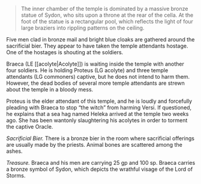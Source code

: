 > The inner chamber of the temple is dominated by a massive bronze statue of Sydon, who sits upon a throne at the rear of the cella. At the foot of the statue is a rectangular pool, which reflects the light of four large braziers into rippling patterns on the ceiling.
> 
Five men clad in bronze mail and bright blue cloaks are gathered around the sacrificial bier. They appear to have taken the temple attendants hostage. One of the hostages is shouting at the soldiers.

Braeca (LE [[acolyte|Acolyte]]) is waiting inside the temple with another four soldiers. He is holding Proteus (LG acolyte) and three temple attendants (LG commoners) captive, but he does not intend to harm them. However, the dead bodies of several more temple attendants are strewn about the temple in a bloody mess.

Proteus is the elder attendant of this temple, and he is loudly and forcefully pleading with Braeca to stop “the witch” from harming Versi. If questioned, he explains that a sea hag named Heleka arrived at the temple two weeks ago. She has been wantonly slaughtering his acolytes in order to torment the captive Oracle.

*Sacrificial Bier.* There is a bronze bier in the room where sacrificial offerings are usually made by the priests. Animal bones are scattered among the ashes.

*Treasure.* Braeca and his men are carrying 25 gp and 100 sp. Braeca carries a bronze symbol of Sydon, which depicts the wrathful visage of the Lord of Storms.